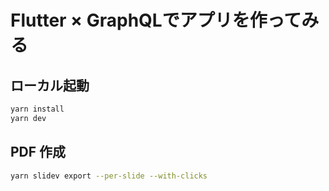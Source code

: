 # Flutter × GraphQLでアプリを作ってみる

## ローカル起動

```bash
yarn install
yarn dev
```

## PDF 作成

```bash
yarn slidev export --per-slide --with-clicks
```
